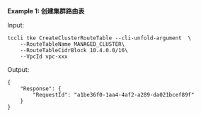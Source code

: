 **Example 1: 创建集群路由表**



Input: 

```
tccli tke CreateClusterRouteTable --cli-unfold-argument  \
    --RouteTableName MANAGED_CLUSTER\
    --RouteTableCidrBlock 10.4.0.0/16\
    --VpcId vpc-xxx
```

Output: 
```
{
    "Response": {
        "RequestId": "a1be36f0-1aa4-4af2-a289-da021bcef89f"
    }
}
```

